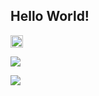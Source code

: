 ## Hello World! 


<p align="left">
  <a href="https://github.com/cielcs">
    <img height="20" src="https://komarev.com/ghpvc/?username=cielcs" />
  </a>
</p>

![](https://github-readme-stats.vercel.app/api/top-langs?username=cielcs&show_icons=true&locale=en&layout=compact&hide=jupyter%20notebook)

![](https://skillicons.dev/icons?i=c,cpp,python,javascript,html,css,docker)

<!--![](http://github-profile-summary-cards.vercel.app/api/cards/profile-details?username=cielcs&theme=gruvbox)-->
<!--
## Trophy
![trophy](https://github-profile-trophy.vercel.app/?username=cielcs&theme=gruvbox)
-->


<!--
**cielcs/cielcs** is a ✨ _special_ ✨ repository because its `README.md` (this file) appears on your GitHub profile.

Here are some ideas to get you started:

- 🔭 I’m currently working on ...
- 🌱 I’m currently learning ...
- 👯 I’m looking to collaborate on ...
- 🤔 I’m looking for help with ...
- 💬 Ask me about ...
- 📫 How to reach me: ...
- 😄 Pronouns: ...
- ⚡ Fun fact: ...
-->
